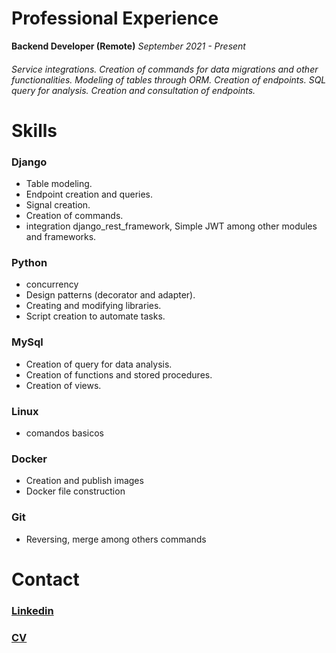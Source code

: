 # Professional Experience

**Backend Developer (Remote)** *September 2021 - Present*

###### Service integrations. Creation of commands for data migrations and other functionalities. Modeling of tables through ORM. Creation of endpoints. SQL query for analysis. Creation and consultation of endpoints.

# Skills

### Django

* Table modeling.
* Endpoint creation and queries.
* Signal creation.
* Creation of commands.
* integration django_rest_framework, Simple JWT among other modules and   frameworks.

### Python 

* concurrency 
* Design patterns (decorator and adapter).
* Creating and modifying libraries.
* Script creation to automate tasks.

### MySql 

* Creation of query for data analysis.
* Creation of functions and stored procedures.
* Creation of views.

### Linux

* comandos basicos

### Docker 

* Creation and publish images
* Docker file construction


### Git

* Reversing, merge among others commands

# Contact

### [Linkedin](URL "https://www.linkedin.com/in/isaias-sosa-2286811b9/")

### [CV](URL "https://www.canva.com/design/DAERA4uOa6A/snITO4bXKroDZ08qhjk00g/view?utm_content=DAERA4uOa6A&utm_campaign=designshare&utm_medium=link2&utm_source=sharebutton")

